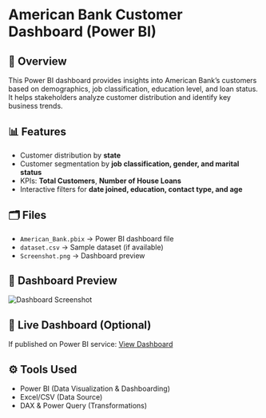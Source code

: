 # American Bank Customer Dashboard (Power BI)

## 📌 Overview
This Power BI dashboard provides insights into American Bank’s customers based on demographics, job classification, education level, and loan status.  
It helps stakeholders analyze customer distribution and identify key business trends.

## 📊 Features
- Customer distribution by **state**
- Customer segmentation by **job classification, gender, and marital status**
- KPIs: **Total Customers**, **Number of House Loans**
- Interactive filters for **date joined, education, contact type, and age**

## 🗂️ Files
- `American_Bank.pbix` → Power BI dashboard file
- `dataset.csv` → Sample dataset (if available)
- `Screenshot.png` → Dashboard preview

## 📸 Dashboard Preview
![Dashboard Screenshot](Screenshot.png)

## 🚀 Live Dashboard (Optional)
If published on Power BI service: [View Dashboard](your-powerbi-link)

## ⚙️ Tools Used
- Power BI (Data Visualization & Dashboarding)
- Excel/CSV (Data Source)
- DAX & Power Query (Transformations)
